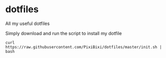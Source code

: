 # dotfiles
All my useful dotfiles

Simply download and run the script to install my dotfile

```
curl https://raw.githubusercontent.com/PixiBixi/dotfiles/master/init.sh | bash
```
